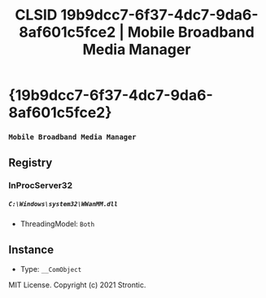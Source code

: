 ﻿---
title: "CLSID 19b9dcc7-6f37-4dc7-9da6-8af601c5fce2 | Mobile Broadband Media Manager"
excerpt: What is COM-Object CLSID 19b9dcc7-6f37-4dc7-9da6-8af601c5fce2?
---

# {19b9dcc7-6f37-4dc7-9da6-8af601c5fce2}

### `Mobile Broadband Media Manager`

## Registry


### InProcServer32

##### `C:\Windows\system32\WWanMM.dll`
* ThreadingModel: `Both`

## Instance

* Type: `__ComObject`

MIT License. Copyright (c) 2021 Strontic.


